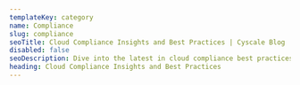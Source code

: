 ```yaml
---
templateKey: category
name: Compliance
slug: compliance
seoTitle: Cloud Compliance Insights and Best Practices | Cyscale Blog
disabled: false
seoDescription: Dive into the latest in cloud compliance best practices and insights. Discover cutting-edge strategies and updates for staying compliant in a dynamic regulatory environment.
heading: Cloud Compliance Insights and Best Practices
---
```


